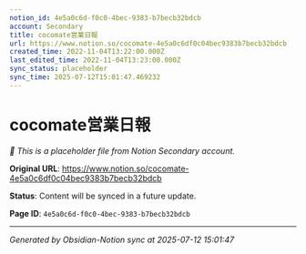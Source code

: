 ```yaml
---
notion_id: 4e5a0c6d-f0c0-4bec-9383-b7becb32bdcb
account: Secondary
title: cocomate営業日報
url: https://www.notion.so/cocomate-4e5a0c6df0c04bec9383b7becb32bdcb
created_time: 2022-11-04T13:22:00.000Z
last_edited_time: 2022-11-04T13:23:00.000Z
sync_status: placeholder
sync_time: 2025-07-12T15:01:47.469232
---
```


# cocomate営業日報

*🔄 This is a placeholder file from Notion Secondary account.*

**Original URL**: https://www.notion.so/cocomate-4e5a0c6df0c04bec9383b7becb32bdcb

**Status**: Content will be synced in a future update.

**Page ID**: `4e5a0c6d-f0c0-4bec-9383-b7becb32bdcb`

---

*Generated by Obsidian-Notion sync at 2025-07-12 15:01:47*
